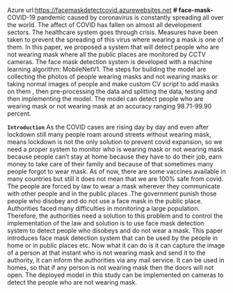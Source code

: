 Azure url:https://facemaskdetectcovid.azurewebsites.net
**# face-mask-**
COVID-19 pandemic caused by coronavirus is 
constantly spreading all over the world. The affect of COVID 
has fallen on almost all development sectors. The healthcare 
system goes through crisis. Measures have been taken to 
prevent the spreading of this virus where wearing a mask is 
one of them. In this paper, we proposed a system that will 
detect people who are not wearing mask where all the public 
places are monitored by CCTV cameras. The face mask 
detection system is developed with a machine learning 
algorithm: MobileNetV1. The steps for building the model are 
collecting the photos of people wearing masks and not wearing 
masks or taking normal images of people and make custom CV 
script to add masks on them , then pre-processing the data and 
splitting the data, testing and then implementing the model.
The model can detect people who are wearing mask or not 
wearing mask at an accuracy ranging 98.71-99.90 percent.                           


**`Introduction`**
As the COVID cases are rising day by day and even after 
lockdown still many people roam around streets without 
wearing mask, means lockdown is not the only solution to 
prevent covid expansion, so we need a proper system to 
monitor who is wearing mask or not wearing mask because 
people can’t stay at home because they have to do their job, 
earn money to take care of their family and because of that 
sometimes many people forgot to wear mask. As of now,
there are some vaccines available in many countries but still 
it does not mean that we are 100% safe from covid.
The people are forced by law to wear a mask wherever they 
communicate with other people and in the public places
.The government punish those people who disobey and do 
not use a face mask in the public place.
Authorities faced many difficulties in monitoring a large 
population. Therefore, the authorities need a solution to this 
problem and to control the implementation of the law and 
solution is to use face mask detection system to detect people who disobeys and do not wear a mask.
This paper introduces face mask detection system that can 
be used by the people in home or in public places etc. Now 
what it can do is it can capture the image of a person at that 
instant who is not wearing mask and send it to the authority, it 
can inform the authorities via any mail service. It can be used 
in homes, so that if any person is not wearing mask then the 
doors will not open.
The deployed model in this study can be implemented on 
cameras to detect the people who are not wearing mask. 

